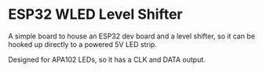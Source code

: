# ESP32 WLED Level Shifter

A simple board to house an ESP32 dev board and a level shifter, so it can be hooked up directly to a powered 5V LED strip.

Designed for APA102 LEDs, so it has a CLK and DATA output.
